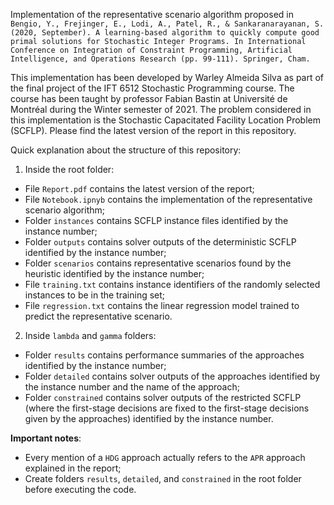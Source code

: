 Implementation of the representative scenario algorithm proposed in ``Bengio, Y., Frejinger, E., Lodi, A., Patel, R., & Sankaranarayanan, S. (2020, September). A learning-based algorithm to quickly compute good primal solutions for Stochastic Integer Programs. In International Conference on Integration of Constraint Programming, Artificial Intelligence, and Operations Research (pp. 99-111). Springer, Cham.``

This implementation has been developed by Warley Almeida Silva as part of the final project of the IFT 6512 Stochastic Programming course. The course has been taught by professor Fabian Bastin at Université de Montréal during the Winter semester of 2021. The problem considered in this implementation is the Stochastic Capacitated Facility Location Problem (SCFLP). Please find the latest version of the report in this repository.


Quick explanation about the structure of this repository:
1. Inside the root folder:
- File ``Report.pdf`` contains the latest version of the report;
- File `Notebook.ipnyb` contains the implementation of the representative scenario algorithm;
- Folder ``instances`` contains SCFLP instance files identified by the instance number;
- Folder ``outputs`` contains solver outputs of the deterministic SCFLP identified by the instance number;
- Folder ``scenarios`` contains representative scenarios found by the heuristic identified by the instance number;
- File ``training.txt`` contains instance identifiers of the randomly selected instances to be in the training set;
- File ``regression.txt`` contains the linear regression model trained to predict the representative scenario.
2. Inside ``lambda`` and ``gamma`` folders:
- Folder ``results`` contains performance summaries of the approaches identified by the instance number;
- Folder ``detailed`` contains solver outputs of the approaches identified by the instance number and the name of the approach;
- Folder ``constrained`` contains solver outputs of the restricted SCFLP (where the first-stage decisions are fixed to the first-stage decisions given by the approaches) identified by the instance number.

**Important notes**:
- Every mention of a ``HDG`` approach actually refers to the ``APR`` approach explained in the report;
- Create folders ``results``, ``detailed``, and ``constrained`` in the root folder before executing the code.